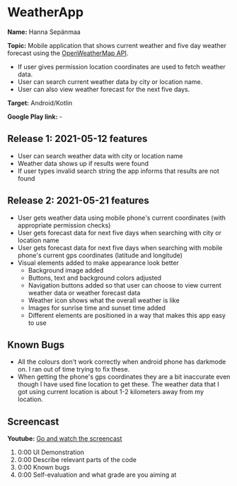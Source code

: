 # WeatherApp

**Name:** Hanna Sepänmaa

**Topic:** Mobile application that shows current weather and five day weather forecast using the [OpenWeatherMap API](https://openweathermap.org/api).

- If user gives permission location coordinates are used to fetch weather data.
- User can search current weather data by city or location name.
- User can also view weather forecast for the next five days.

**Target:** Android/Kotlin

**Google Play link:** -

## Release 1: 2021-05-12 features

- User can search weather data with city or location name
- Weather data shows up if results were found
- If user types invalid search string the app informs that results are not found

## Release 2: 2021-05-21 features

- User gets weather data using mobile phone's current coordinates (with appropriate permission checks)
- User gets forecast data for next five days when searching with city or location name
- User gets forecast data for next five days when searching with mobile phone's current gps coordinates (latitude and longitude)
- Visual elements added to make appearance look better
  - Background image added
  - Buttons, text and background colors adjusted
  - Navigation buttons added so that user can choose to view current weather data or weather forecast data
  - Weather icon shows what the overall weather is like
  - Images for sunrise time and sunset time added
  - Different elements are positioned in a way that makes this app easy to use

## Known Bugs

- All the colours don't work correctly when android phone has darkmode on. I ran out of time trying to fix these.
- When getting the phone's gps coordinates they are a bit inaccurate even though I have used fine location to get these. The weather data that I got using current location is about 1-2 kilometers away from my location.

## Screencast

**Youtube:** [Go and watch the screencast](https://www.youtube.com/)

1. 0:00 UI Demonstration
2. 0:00 Describe relevant parts of the code
3. 0:00 Known bugs
4. 0:00 Self-evaluation and what grade are you aiming at
